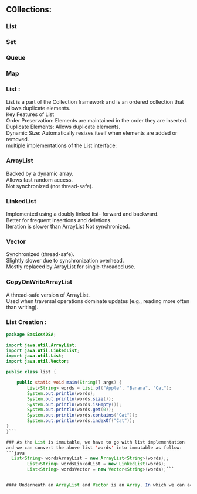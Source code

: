 
## C0llections: 
### List
### Set
### Queue
### Map


### List : 
 List is a part of the Collection framework and is an ordered collection that allows duplicate elements.  
 Key Features of List  
Order Preservation: Elements are maintained in the order they are inserted.  
Duplicate Elements: Allows duplicate elements.  
Dynamic Size: Automatically resizes itself when elements are added or removed.  
multiple implementations of the List interface:  

### ArrayList  

Backed by a dynamic array.  
Allows fast random access.  
Not synchronized (not thread-safe).  

### LinkedList  

Implemented using a doubly linked list- forward and backward.  
Better for frequent insertions and deletions.  
Iteration is slower than ArrayList
Not synchronized.  

### Vector  

Synchronized (thread-safe).  
Slightly slower due to synchronization overhead.  
Mostly replaced by ArrayList for single-threaded use.  

### CopyOnWriteArrayList  

A thread-safe version of ArrayList.  
Used when traversal operations dominate updates (e.g., reading more often than writing).  


### List Creation  : 
```java
package Basics4DSA;

import java.util.ArrayList;
import java.util.LinkedList;
import java.util.List;
import java.util.Vector;

public class list {

    public static void main(String[] args) {
        List<String> words = List.of("Apple", "Banana", "Cat");
        System.out.println(words);
        System.out.println(words.size());
        System.out.println(words.isEmpty());
        System.out.println(words.get(0));
        System.out.println(words.contains("Cat"));
        System.out.println(words.indexOf("Cat"));
}
}```

### As the List is immutable, we have to go with list implementation
and we can convert the above list 'words' into immutable as follow:
```java
  List<String> wordsArrayList = new ArrayList<String>(words);;
        List<String> wordsLinkedList = new LinkedList(words);
        List<String> wordsVector = new Vector<String>(words);```


#### Underneath an ArrayList and Vector is an Array. In which we can access any element faster based on index, but adding and deleting the elements in array is time consuming, and beneath a linked list is likedlist- for linked list inserting and deleting an element is much more easier.
